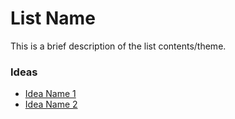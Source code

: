 # List Name

This is a brief description of the list contents/theme.

### Ideas

- [Idea Name 1](https://www.youtube.com/watch?v=lXMskKTw3Bc)
- [Idea Name 2](https://www.youtube.com/watch?v=lXMskKTw3Bc)

